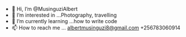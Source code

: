 - 👋 Hi, I’m @MusinguziAlbert
- 👀 I’m interested in ...Photography, travelling
- 🌱 I’m currently learning ...how to write code
- 📫 How to reach me ... albertmusinguzi8@gmail.com
+256783060914
<!---
MusinguziAlbert/MusinguziAlbert is a ✨ special ✨ repository because its `README.md` (this file) appears on your GitHub profile.
You can click the Preview link to take a look at your changes.
--->
